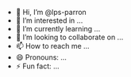 - 👋 Hi, I’m @lps-parron
- 👀 I’m interested in ...
- 🌱 I’m currently learning ...
- 💞️ I’m looking to collaborate on ...
- 📫 How to reach me ...
- 😄 Pronouns: ...
- ⚡ Fun fact: ...

<!---
lps-parron/lps-parron is a ✨ special ✨ repository because its `README.md` (this file) appears on your GitHub profile.
You can click the Preview link to take a look at your changes.
--->
